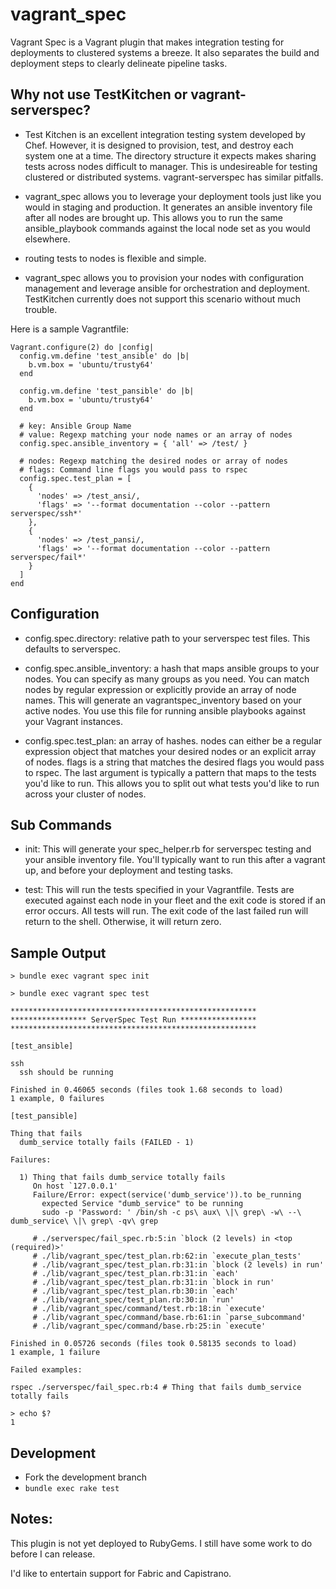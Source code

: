 # vagrant_spec

Vagrant Spec is a Vagrant plugin that makes integration testing for deployments
to clustered systems a breeze. It also separates the build and deployment steps
to clearly delineate pipeline tasks. 

## Why not use TestKitchen or vagrant-serverspec?

* Test Kitchen is an excellent integration testing system developed by Chef.
However, it is designed to provision, test, and destroy each system one at a
time. The directory structure it expects makes sharing tests across nodes 
difficult to manager. This is undesireable for testing clustered or 
distributed systems. vagrant-serverspec has similar pitfalls. 

* vagrant_spec allows you to leverage your deployment tools just like you would
in staging and production. It generates an ansible inventory file after all
nodes are brought up. This allows you to run the same ansible_playbook commands
against the local node set as you would elsewhere. 

* routing tests to nodes is flexible and simple. 

* vagrant_spec allows you to provision your nodes with configuration management
and leverage ansible for orchestration and deployment. TestKitchen currently
does not support this scenario without much trouble. 

Here is a sample Vagrantfile:

```
Vagrant.configure(2) do |config|
  config.vm.define 'test_ansible' do |b|
    b.vm.box = 'ubuntu/trusty64'
  end

  config.vm.define 'test_pansible' do |b|
    b.vm.box = 'ubuntu/trusty64'
  end

  # key: Ansible Group Name
  # value: Regexp matching your node names or an array of nodes
  config.spec.ansible_inventory = { 'all' => /test/ }

  # nodes: Regexp matching the desired nodes or array of nodes
  # flags: Command line flags you would pass to rspec 
  config.spec.test_plan = [
    {
      'nodes' => /test_ansi/,
      'flags' => '--format documentation --color --pattern serverspec/ssh*'
    },
    {
      'nodes' => /test_pansi/,
      'flags' => '--format documentation --color --pattern serverspec/fail*'
    }
  ]
end
```

## Configuration

* config.spec.directory: relative path to your serverspec test files. This 
defaults to serverspec. 

* config.spec.ansible_inventory: a hash that maps ansible groups to your nodes.
You can specify as many groups as you need. You can match nodes by regular 
expression or explicitly provide an array of node names. This will generate 
an vagrantspec_inventory based on your active nodes. You use this file for 
running ansible playbooks against your Vagrant instances. 

* config.spec.test_plan: an array of hashes. nodes can either be a regular 
expression object that matches your desired nodes or an explicit array of 
nodes. flags is a string that matches the desired flags you would pass to
rspec. The last argument is typically a pattern that maps to the tests you'd 
like to run. This allows you to split out what tests you'd like to run across
your cluster of nodes. 

## Sub Commands

* init: This will generate your spec_helper.rb for serverspec testing and your
ansible inventory file. You'll typically want to run this after a vagrant up,
and before your deployment and testing tasks. 

* test: This will run the tests specified in your Vagrantfile. Tests are
executed against each node in your fleet and the exit code is stored if an error
occurs. All tests will run. The exit code of the last failed run will return
to the shell. Otherwise, it will return zero. 

## Sample Output

```
> bundle exec vagrant spec init

> bundle exec vagrant spec test

*******************************************************
***************** ServerSpec Test Run *****************
*******************************************************

[test_ansible]

ssh
  ssh should be running

Finished in 0.46065 seconds (files took 1.68 seconds to load)
1 example, 0 failures

[test_pansible]

Thing that fails
  dumb_service totally fails (FAILED - 1)

Failures:

  1) Thing that fails dumb_service totally fails
     On host `127.0.0.1'
     Failure/Error: expect(service('dumb_service')).to be_running
       expected Service "dumb_service" to be running
       sudo -p 'Password: ' /bin/sh -c ps\ aux\ \|\ grep\ -w\ --\ dumb_service\ \|\ grep\ -qv\ grep

     # ./serverspec/fail_spec.rb:5:in `block (2 levels) in <top (required)>'
     # ./lib/vagrant_spec/test_plan.rb:62:in `execute_plan_tests'
     # ./lib/vagrant_spec/test_plan.rb:31:in `block (2 levels) in run'
     # ./lib/vagrant_spec/test_plan.rb:31:in `each'
     # ./lib/vagrant_spec/test_plan.rb:31:in `block in run'
     # ./lib/vagrant_spec/test_plan.rb:30:in `each'
     # ./lib/vagrant_spec/test_plan.rb:30:in `run'
     # ./lib/vagrant_spec/command/test.rb:18:in `execute'
     # ./lib/vagrant_spec/command/base.rb:61:in `parse_subcommand'
     # ./lib/vagrant_spec/command/base.rb:25:in `execute'

Finished in 0.05726 seconds (files took 0.58135 seconds to load)
1 example, 1 failure

Failed examples:

rspec ./serverspec/fail_spec.rb:4 # Thing that fails dumb_service totally fails

> echo $?
1
```

## Development

* Fork the development branch
* ```bundle exec rake test```

## Notes:

This plugin is not yet deployed to RubyGems. I still have some work to do before
I can release.

I'd like to entertain support for Fabric and Capistrano. 
